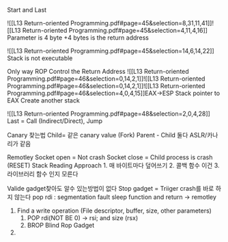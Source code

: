 Start and Last

![[L13 Return-oriented Programming.pdf#page=45&selection=8,31,11,41]]![[L13 Return-oriented Programming.pdf#page=45&selection=4,11,4,16]]
Parameter is 4 byte
	+4 bytes is the return address

![[L13 Return-oriented Programming.pdf#page=45&selection=14,6,14,22]]
Stack is not executable

Only way
	ROP
		Control the Return Address
		![[L13 Return-oriented Programming.pdf#page=46&selection=0,14,2,1]]![[L13 Return-oriented Programming.pdf#page=46&selection=0,14,2,1]]![[L13 Return-oriented Programming.pdf#page=46&selection=4,0,4,15]]EAX->ESP
			Stack pointer to EAX
			Create another stack 

![[L13 Return-oriented Programming.pdf#page=48&selection=2,0,4,28]]
Last = Call (Indirect/Direct), Jump

Canary 찾는법
	Child= 같은 canary value (Fork)
		Parent - Child
			둘다 ASLR/카나리가 같음

Remotley
	Socket open = Not crash
	Socket close = Child process is crash (RESET)
Stack Reading Approach
	1. 매 바이트마다 덮어쓰기
	2. 콜백 함수 이건 
	3. 라이브러리 함수 인지 모른다


Valide gadget찾아도 알수 있는방법이 없다
Stop gadget = Triiger crash를 바로 하지 않는다
	pop rdi : segmentation fault
	sleep function and return -> remotley
1. Find a write operation (File descriptor, buffer, size, other parameters)
	1. POP rdi(NOT BE 0) -> rsi; and size (rsx)
	2. BROP Blind Rop Gadget
2. 